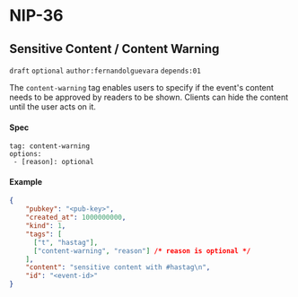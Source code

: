 NIP-36
======

Sensitive Content / Content Warning
-----------------------------------

`draft` `optional` `author:fernandolguevara` `depends:01`

The `content-warning` tag enables users to specify if the event's content needs to be approved by readers to be shown.
Clients can hide the content until the user acts on it.

#### Spec

```
tag: content-warning
options:
 - [reason]: optional  
```

#### Example

```json
{
    "pubkey": "<pub-key>",
    "created_at": 1000000000,
    "kind": 1,
    "tags": [
      ["t", "hastag"],
      ["content-warning", "reason"] /* reason is optional */
    ],
    "content": "sensitive content with #hastag\n",
    "id": "<event-id>"
}
```

